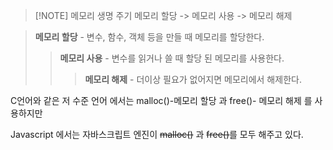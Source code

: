 
> [!NOTE] 메모리 생명 주기
> 메모리 할당 -> 메모리 사용 -> 메모리 해제

>**메모리 할당** - 변수, 함수, 객체 등을 만들 때 메모리를 할당한다.
>>**메모리 사용** - 변수를 읽거나 쓸 때 할당 된 메모리를 사용한다.
>>> **메모리 해제** - 더이상 필요가 없어지면 메모리에서 해제한다.


C언어와 같은 저 수준 언어 에서는 malloc()-메모리 할당 과 free()- 메모리 해제 를 사용하지만

Javascript 에서는 자바스크립트 엔진이 ~~malloc()~~ 과 ~~free()~~를 모두 해주고 있다.


